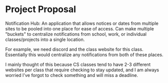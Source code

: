 # Project Proposal

Notification Hub:
An application that allows notices or dates from multiple sites to be pooled into one place for ease of access. Can make multiple "buckets" to centralize notifications from school, work, or individual classes/projects into a single location.

For example, we need discord and the class website for this class. Essentially this would centralize any notifications from both of these places.

I mainly thought of this because CS classes tend to have 2-3 different websites per class that require checking to stay updated, and I am always worried I've forgot to check something and will miss a deadline.
